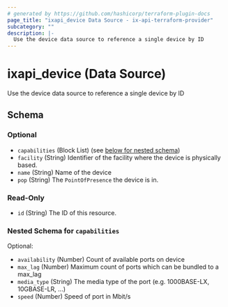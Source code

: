 ```yaml
---
# generated by https://github.com/hashicorp/terraform-plugin-docs
page_title: "ixapi_device Data Source - ix-api-terraform-provider"
subcategory: ""
description: |-
  Use the device data source to reference a single device by ID
---
```


# ixapi_device (Data Source)

Use the device data source to reference a single device by ID



<!-- schema generated by tfplugindocs -->
## Schema

### Optional

- `capabilities` (Block List) (see [below for nested schema](#nestedblock--capabilities))
- `facility` (String) Identifier of the facility where the device is physically based.
- `name` (String) Name of the device
- `pop` (String) The `PointOfPresence` the device is in.

### Read-Only

- `id` (String) The ID of this resource.

<a id="nestedblock--capabilities"></a>
### Nested Schema for `capabilities`

Optional:

- `availability` (Number) Count of available ports on device
- `max_lag` (Number) Maximum count of ports which can be bundled to a max_lag
- `media_type` (String) The media type of the port (e.g. 1000BASE-LX, 10GBASE-LR, ...)
- `speed` (Number) Speed of port in Mbit/s


